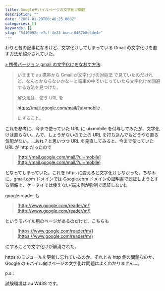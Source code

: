 ```yaml
---
title: Googleモバイルページの文字化け問題
description: ""
date: "2007-01-29T00:46:25.000Z"
categories: []
keywords: []
slug: "5416092e-e7cf-4e23-bcea-8487b8d4de4e"
---
```


わりと昔の記事になるけど、文字化けしてしまっている Gmail の文字化けを直す方法が紹介されていた。

[» 携帯バージョン gmail の文字化けをなおす方法](http://ido.nu/kuma/2007/01/05/how-to-avoid-gmail-mobile-mojibake-problem/):

> いままで au 携帯から Gmail が文字化けの対処法 で見ていたのだけれど、なんとかならないかなーと電車の中でいじっていたら文字化けを回避する方法を見つけた。
>
> 解決法は、使う URL を
>
> https://mail.google.com/mail/?ui=mobile
>
> にすること。

これを参考に、今まで使っていた URL に ui=mobile を付与してみたが、文字化けは直らない。んで、しょうがないので上の URL を打ち込んでもどうやら直る気配がない。…あれ？と思いつつ URL を見直してみると、今まで使っていた URL が http だったので

> [http://mail.google.com/mail/?ui=mobile](http://mail.google.com/mail/?ui=mobile)

となってしまっていた。これを https に変えると文字化けしなかった。ちなみに、gmail.com ドメインでは Google.com ドメインの証明書で認証しようとする関係上、ケータイでは使えない(端末側が強制で認証しない)。

google reader も

> [http://www.google.com/reader/m/](http://www.google.com/reader/m/)

というモバイル用のページがあるのだけど、こちらも

> [https://www.google.com/reader/m/](https://www.google.com/reader/m/)

にすることで文字化けが解消された。

https のモジュールを更新し忘れているのか、それとも http 側の問題なのか、Google のモバイル向けページの文字化け問題はよくわかりません…。

p.s.:

試験環境は au W43S です。
